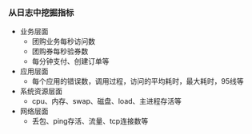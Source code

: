 

### 从日志中挖掘指标
- 业务层面
    * 团购业务每秒访问数
    * 团购券每秒验券数
    * 每分钟支付、创建订单等
- 应用层面
    * 每个应用的错误数，调用过程，访问的平均耗时，最大耗时，95线等
- 系统资源层面
    * cpu、内存、swap、磁盘、load、主进程存活等
- 网络层面
    * 丢包、ping存活、流量、tcp连接数等
